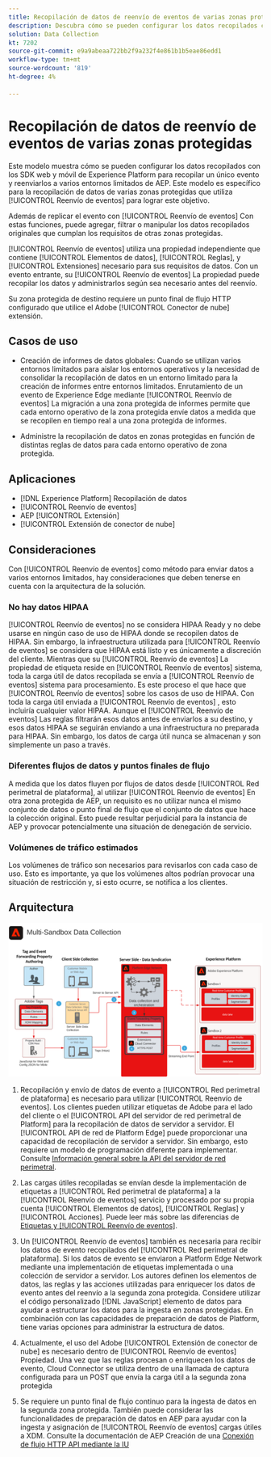 ```yaml
---
title: Recopilación de datos de reenvío de eventos de varias zonas protegidas
description: Descubra cómo se pueden configurar los datos recopilados con los SDK web y móvil de Experience Platform para recopilar un único evento y reenviarlos a varios entornos limitados de Experience Platform.
solution: Data Collection
kt: 7202
source-git-commit: e9a9abeaa722bb2f9a232f4e861b1b5eae86edd1
workflow-type: tm+mt
source-wordcount: '819'
ht-degree: 4%

---
```



# Recopilación de datos de reenvío de eventos de varias zonas protegidas

Este modelo muestra cómo se pueden configurar los datos recopilados con los SDK web y móvil de Experience Platform para recopilar un único evento y reenviarlos a varios entornos limitados de AEP. Este modelo es específico para la recopilación de datos de varias zonas protegidas que utiliza [!UICONTROL Reenvío de eventos] para lograr este objetivo.

Además de replicar el evento con [!UICONTROL Reenvío de eventos] Con estas funciones, puede agregar, filtrar o manipular los datos recopilados originales que cumplan los requisitos de otras zonas protegidas.

[!UICONTROL Reenvío de eventos] utiliza una propiedad independiente que contiene [!UICONTROL Elementos de datos], [!UICONTROL Reglas], y [!UICONTROL Extensiones] necesario para sus requisitos de datos. Con un evento entrante, su [!UICONTROL Reenvío de eventos] La propiedad puede recopilar los datos y administrarlos según sea necesario antes del reenvío.

Su zona protegida de destino requiere un punto final de flujo HTTP configurado que utilice el Adobe [!UICONTROL Conector de nube] extensión.

## Casos de uso

* Creación de informes de datos globales: Cuando se utilizan varios entornos limitados para aislar los entornos operativos y la necesidad de consolidar la recopilación de datos en un entorno limitado para la creación de informes entre entornos limitados. Enrutamiento de un evento de Experience Edge mediante [!UICONTROL Reenvío de eventos] La migración a una zona protegida de informes permite que cada entorno operativo de la zona protegida envíe datos a medida que se recopilen en tiempo real a una zona protegida de informes.

* Administre la recopilación de datos en zonas protegidas en función de distintas reglas de datos para cada entorno operativo de zona protegida.

## Aplicaciones

* [!DNL Experience Platform] Recopilación de datos
* [!UICONTROL Reenvío de eventos]
* AEP [!UICONTROL Extensión]
* [!UICONTROL Extensión de conector de nube]

## Consideraciones

Con [!UICONTROL Reenvío de eventos] como método para enviar datos a varios entornos limitados, hay consideraciones que deben tenerse en cuenta con la arquitectura de la solución.

### No hay datos HIPAA

[!UICONTROL Reenvío de eventos] no se considera HIPAA Ready y no debe usarse en ningún caso de uso de HIPAA donde se recopilen datos de HIPAA. Sin embargo, la infraestructura utilizada para [!UICONTROL Reenvío de eventos] se considera que HIPAA está listo y es únicamente a discreción del cliente. Mientras que su [!UICONTROL Reenvío de eventos] La propiedad de etiqueta reside en [!UICONTROL Reenvío de eventos] sistema, toda la carga útil de datos recopilada se envía a [!UICONTROL Reenvío de eventos] sistema para procesamiento. Es este proceso el que hace que [!UICONTROL Reenvío de eventos] sobre los casos de uso de HIPAA. Con toda la carga útil enviada a [!UICONTROL Reenvío de eventos] , esto incluiría cualquier valor HIPAA. Aunque el [!UICONTROL Reenvío de eventos] Las reglas filtrarán esos datos antes de enviarlos a su destino, y esos datos HIPAA se seguirán enviando a una infraestructura no preparada para HIPAA. Sin embargo, los datos de carga útil nunca se almacenan y son simplemente un paso a través.

### Diferentes flujos de datos y puntos finales de flujo

A medida que los datos fluyen por flujos de datos desde [!UICONTROL Red perimetral de plataforma], al utilizar [!UICONTROL Reenvío de eventos] En otra zona protegida de AEP, un requisito es no utilizar nunca el mismo conjunto de datos o punto final de flujo que el conjunto de datos que hace la colección original. Esto puede resultar perjudicial para la instancia de AEP y provocar potencialmente una situación de denegación de servicio.

### Volúmenes de tráfico estimados

Los volúmenes de tráfico son necesarios para revisarlos con cada caso de uso. Esto es importante, ya que los volúmenes altos podrían provocar una situación de restricción y, si esto ocurre, se notifica a los clientes.

## Arquitectura

![Zona protegida múltiple [!UICONTROL Reenvío de eventos]](assets/multi-sandbox-data-collection.png)

1. Recopilación y envío de datos de evento a [!UICONTROL Red perimetral de plataforma] es necesario para utilizar [!UICONTROL Reenvío de eventos]. Los clientes pueden utilizar etiquetas de Adobe para el lado del cliente o el [!UICONTROL API del servidor de red perimetral de Platform] para la recopilación de datos de servidor a servidor. El [!UICONTROL API de red de Platform Edge] puede proporcionar una capacidad de recopilación de servidor a servidor. Sin embargo, esto requiere un modelo de programación diferente para implementar. Consulte [Información general sobre la API del servidor de red perimetral](https://experienceleague.adobe.com/docs/experience-platform/edge-network-server-api/overview.html?lang=en).

1. Las cargas útiles recopiladas se envían desde la implementación de etiquetas a [!UICONTROL Red perimetral de plataforma] a la [!UICONTROL Reenvío de eventos] servicio y procesado por su propia cuenta [!UICONTROL Elementos de datos], [!UICONTROL Reglas] y [!UICONTROL Acciones]. Puede leer más sobre las diferencias de [Etiquetas y [!UICONTROL Reenvío de eventos]](https://experienceleague.adobe.com/docs/experience-platform/tags/event-forwarding/overview.html?lang=en#differences-from-tags).

1. Un [!UICONTROL Reenvío de eventos] también es necesaria para recibir los datos de evento recopilados del [!UICONTROL Red perimetral de plataforma]. Si los datos de evento se enviaron a Platform Edge Network mediante una implementación de etiquetas implementada o una colección de servidor a servidor. Los autores definen los elementos de datos, las reglas y las acciones utilizadas para enriquecer los datos de evento antes del reenvío a la segunda zona protegida. Considere utilizar el código personalizado [!DNL JavaScript] elemento de datos para ayudar a estructurar los datos para la ingesta en zonas protegidas. En combinación con las capacidades de preparación de datos de Platform, tiene varias opciones para administrar la estructura de datos.

1. Actualmente, el uso del Adobe [!UICONTROL Extensión de conector de nube] es necesario dentro de [!UICONTROL Reenvío de eventos] Propiedad. Una vez que las reglas procesan o enriquecen los datos de evento, Cloud Connector se utiliza dentro de una llamada de captura configurada para un POST que envía la carga útil a la segunda zona protegida

1. Se requiere un punto final de flujo continuo para la ingesta de datos en la segunda zona protegida. También puede considerar las funcionalidades de preparación de datos en AEP para ayudar con la ingesta y asignación de [!UICONTROL Reenvío de eventos] cargas útiles a XDM. Consulte la documentación de AEP Creación de una [Conexión de flujo HTTP API mediante la IU](https://experienceleague.adobe.com/docs/experience-platform/sources/ui-tutorials/create/streaming/http.html?lang=es)

